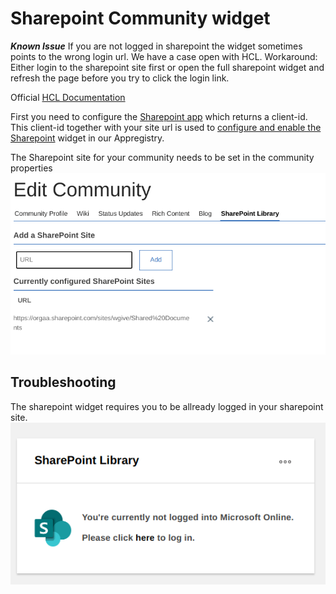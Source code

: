 # Sharepoint Community widget

***Known Issue*** If you are not logged in sharepoint the widget sometimes points to the wrong login url. We have a case open with HCL.
Workaround: Either login to the sharepoint site first or open the full sharepoint widget and refresh the page before you try to click the login link.

Official [HCL Documentation](https://opensource.hcltechsw.com/connections-doc/v7/configuringv7features/sharepoint/c_admin_sharepoint_app_container.html)

First you need to configure the [Sharepoint app](https://opensource.hcltechsw.com/connections-doc/v7/configuringv7features/sharepoint/t_admin_sharepoint_app_enabling.html) which returns a client-id. This client-id together with your site url is used to [configure and enable the Sharepoint](https://opensource.hcltechsw.com/connections-doc/v7/configuringv7features/sharepoint/t_admin_sharepoint_app_configure.html) widget in our Appregistry.

The Sharepoint site for your community needs to be set in the community properties
![Site Config](/assets/images/admin/sharepoint/site-config.png)

## Troubleshooting

The sharepoint widget requires you to be allready logged in your sharepoint site.
![Not logged in](/assets/images/admin/sharepoint/not-logged-in.png)
